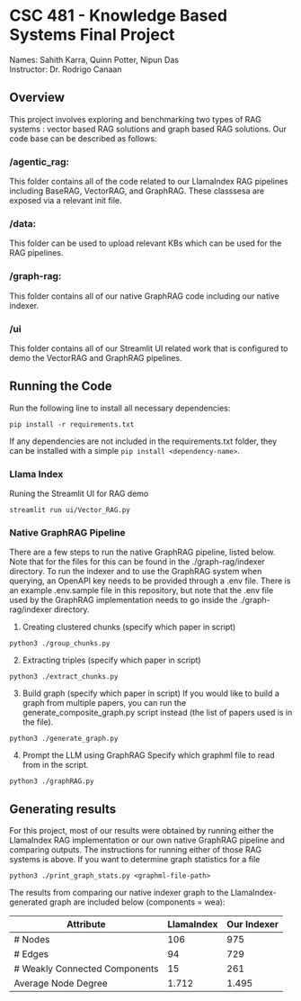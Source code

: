 # CSC 481 - Knowledge Based Systems Final Project
Names: Sahith Karra, Quinn Potter, Nipun Das <br>
Instructor: Dr. Rodrigo Canaan

## Overview
This project involves exploring and benchmarking two types of RAG systems : vector based RAG solutions and graph based RAG solutions. Our code base can be described as follows:

### /agentic_rag: 
This folder contains all of the code related to our LlamaIndex RAG pipelines including BaseRAG, VectorRAG, and GraphRAG. These classsesa are exposed via a relevant init file.

### /data: 
This folder can be used to upload relevant KBs which can be used for the RAG pipelines. 

### /graph-rag: 
This folder contains all of our native GraphRAG code including our native indexer. 

### /ui
This folder contains all of our Streamlit UI related work that is configured to demo the VectorRAG and GraphRAG pipelines. 

## Running the Code

Run the following line to install all necessary dependencies:
```
pip install -r requirements.txt
```

If any dependencies are not included in the requirements.txt folder, they can be installed with a simple `pip install <dependency-name>`.

### Llama Index
Runing the Streamlit UI for RAG demo
```
streamlit run ui/Vector_RAG.py
```

### Native GraphRAG Pipeline
There are a few steps to run the native GraphRAG pipeline, listed below.
Note that for the files for this can be found in the ./graph-rag/indexer directory.
To run the indexer and to use the GraphRAG system when querying, an OpenAPI key needs to be
provided through a .env file. There is an example .env.sample file in this repository, but note
that the .env file used by the GraphRAG implementation needs to go inside the
./graph-rag/indexer directory.

1. Creating clustered chunks (specify which paper in script)
```
python3 ./group_chunks.py
```

2. Extracting triples (specify which paper in script)
```
python3 ./extract_chunks.py
```

3. Build graph (specify which paper in script)
If you would like to build a graph from multiple papers, you can run the
generate_composite_graph.py script instead (the list of papers used is in the file).
```
python3 ./generate_graph.py
```

4. Prompt the LLM using GraphRAG
Specify which graphml file to read from in the script.
```
python3 ./graphRAG.py
```

## Generating results
For this project, most of our results were obtained by running either the LlamaIndex RAG
implementation or our own native GraphRAG pipeline and comparing outputs. The instructions for
running either of those RAG systems is above. If you want to determine graph statistics for a file

```
python3 ./print_graph_stats.py <graphml-file-path>
```

The results from comparing our native indexer graph to the LlamaIndex-generated graph are included
below (components = wea):

| Attribute                       | LlamaIndex | Our Indexer |
|---------------------------------|------------|-------------|
| # Nodes                         | 106        | 975         |
| # Edges                         | 94         | 729         |
| # Weakly Connected Components   | 15         | 261         |
| Average Node Degree             | 1.712      | 1.495       |
